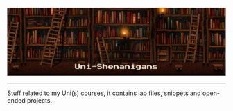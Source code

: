 ![banner](./banner.webp)

---

Stuff related to my Uni(s) courses, it contains lab files, snippets and open-ended projects.

